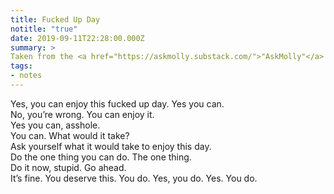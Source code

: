 ```yaml
---
title: Fucked Up Day
notitle: "true"
date: 2019-09-11T22:28:00.000Z
summary: >
Taken from the <a href="https://askmolly.substack.com/">"AskMolly"</a> Newsletter
tags:
- notes
---
```



Yes, you can enjoy this fucked up day. Yes you can. <br>
No, you’re wrong. You can enjoy it.<br>
Yes you can, asshole. <br>
You can. What would it take?<br> 
Ask yourself what it would take to enjoy this day.<br> 
Do the one thing you can do. The one thing.<br>
Do it now, stupid. Go ahead. <br>
It’s fine. You deserve this. You do. Yes, you do. Yes. You do.<br><br>